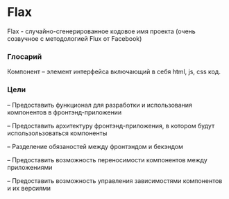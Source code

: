 Flax
=====

Flax - случайно-сгенерированное кодовое имя проекта (очень созвучное с методологией Flux от Facebook)

### Глосарий
Компонент – элемент интерфейса включающий в себя html, js, css код.

### Цели
– Предоставить функционал для разработки и использования компонентов в фронтэнд-приложении

– Предоставить архитектуру фронтэнд-приложения, в котором будут использользоваться компоненты

– Разделение обязаностей между фронтэндом и бекэндом

– Предоставить возможность переносимости компонентов между приложениями

– Предоставить возможность управления зависимостями компонентов и их версиями
